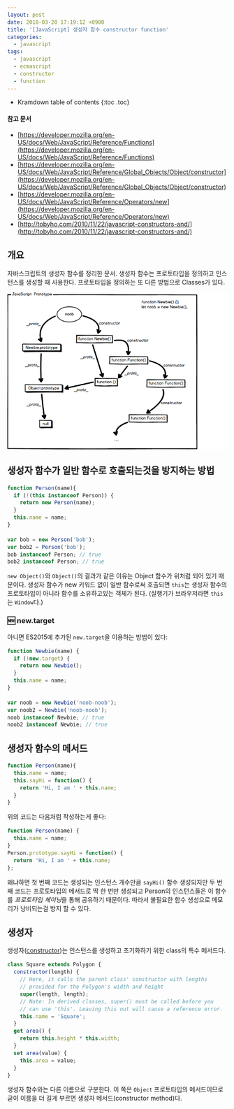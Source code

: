 ```yaml
---
layout: post
date: 2018-03-20 17:19:12 +0900
title: '[JavaScript] 생성자 함수 constructor function'
categories:
  - javascript
tags:
  - javascript
  - ecmascript
  - constructor
  - function
---
```


* Kramdown table of contents
{:toc .toc}

#### 참고 문서

- [https://developer.mozilla.org/en-US/docs/Web/JavaScript/Reference/Functions](https://developer.mozilla.org/en-US/docs/Web/JavaScript/Reference/Functions)
- [https://developer.mozilla.org/en-US/docs/Web/JavaScript/Reference/Global_Objects/Object/constructor](https://developer.mozilla.org/en-US/docs/Web/JavaScript/Reference/Global_Objects/Object/constructor)
- [https://developer.mozilla.org/en-US/docs/Web/JavaScript/Reference/Operators/new](https://developer.mozilla.org/en-US/docs/Web/JavaScript/Reference/Operators/new)
- [http://tobyho.com/2010/11/22/javascript-constructors-and/](http://tobyho.com/2010/11/22/javascript-constructors-and/)


## 개요

자바스크립트의 생성자 함수를 정리한 문서. 생성자 함수는 프로토타입을 정의하고 인스턴스를 생성할 때 사용한다. 프로토타입을 정의하는 또 다른 방법으로 Classes가 있다.

![](/images/javascript-prototype.png)


## 생성자 함수가 일반 함수로 호출되는것을 방지하는 방법

```js
function Person(name){
  if (!(this instanceof Person)) {
    return new Person(name);
  }
  this.name = name;
}

var bob = new Person('bob');
var bob2 = Person('bob');
bob instanceof Person; // true
bob2 instanceof Person; // true
```

`new Object()`와 `Object()`의 결과가 같은 이유는 Object 함수가 위처럼 되어 있기 때문이다. 생성자 함수가 new 키워드 없이 일반 함수로써 호출되면 `this`는 생성자 함수의 프로토타입이 아니라 함수를 소유하고있는 객체가 된다. (실행기가 브라우저라면 `this`는 `Window`다.)

### 🆕 new.target

아니면 ES2015에 추가된 `new.target`을 이용하는 방법이 있다:

```js
function Newbie(name) {
  if (!new.target) {
    return new Newbie();
  }
  this.name = name;
}

var noob = new Newbie('noob-noob');
var noob2 = Newbie('noob-noob');
noob instanceof Newbie; // true
noob2 instanceof Newbie; // true 
```


## 생성자 함수의 메서드

```js
function Person(name){
  this.name = name;
  this.sayHi = function() {
    return 'Hi, I am ' + this.name;
  }
}
```

위의 코드는 다음처럼 작성하는게 좋다:

```js
function Person(name) {
  this.name = name;
}
Person.prototype.sayHi = function() {
  return 'Hi, I am ' + this.name;
};
```

왜냐하면 첫 번째 코드는 생성되는 인스턴스 개수만큼 `sayHi()` 함수 생성되지만 두 번째 코드는 프로토타입의 메서드로 딱 한 번만 생성되고 Person의 인스턴스들은 이 함수를 *프로토타입 체이닝*을 통해 공유하기 때문이다. 따라서 불필요한 함수 생성으로 메모리가 낭비되는걸 방지 할 수 있다.


## 생성자

생성자([constructor](https://developer.mozilla.org/en-US/docs/Web/JavaScript/Reference/Classes/constructor))는 인스턴스를 생성하고 초기화하기 위한 class의 특수 메서드다.

```js
class Square extends Polygon {
  constructor(length) {
    // Here, it calls the parent class' constructor with lengths
    // provided for the Polygon's width and height
    super(length, length);
    // Note: In derived classes, super() must be called before you
    // can use 'this'. Leaving this out will cause a reference error.
    this.name = 'Square';
  }
  get area() {
    return this.height * this.width;
  }
  set area(value) {
    this.area = value;
  }
}
```

생성자 함수와는 다른 이름으로 구분한다. 이 쪽은 `Object` 프로토타입의 메서드이므로 굳이 이름을 더 길게 부르면 생성자 메서드(constructor method)다.
